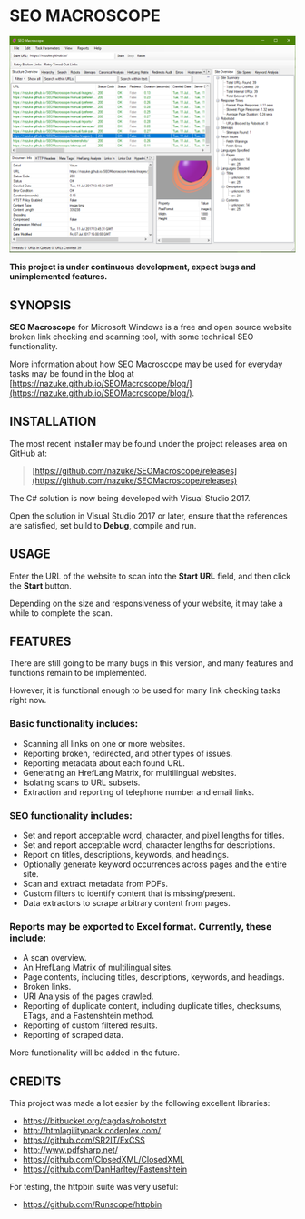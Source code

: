 # SEO MACROSCOPE

![SEO Macroscope application window](docs/media/screenshots/seo-macroscope-main-window-v1.5.png "SEO Macroscope application window")

**This project is under continuous development, expect bugs and unimplemented features.**

## SYNOPSIS

**SEO Macroscope** for Microsoft Windows is a free and open source website broken link checking and scanning tool, with some technical SEO functionality.

More information about how SEO Macroscope may be used for everyday tasks may be found in the blog at [https://nazuke.github.io/SEOMacroscope/blog/](https://nazuke.github.io/SEOMacroscope/blog/).

## INSTALLATION

The most recent installer may be found under the project releases area on GitHub at:

> [https://github.com/nazuke/SEOMacroscope/releases](https://github.com/nazuke/SEOMacroscope/releases)

The C# solution is now being developed with Visual Studio 2017.

Open the solution in Visual Studio 2017 or later, ensure that the references are satisfied, set build to **Debug**, compile and run.

## USAGE

Enter the URL of the website to scan into the **Start URL** field, and then click the **Start** button.

Depending on the size and responsiveness of your website, it may take a while to complete the scan.

## FEATURES

There are still going to be many bugs in this version, and many features and functions remain to be implemented.

However, it is functional enough to be used for many link checking tasks right now.

### Basic functionality includes:

* Scanning all links on one or more websites.
* Reporting broken, redirected, and other types of issues.
* Reporting metadata about each found URL.
* Generating an HrefLang Matrix, for multilingual websites.
* Isolating scans to URL subsets.
* Extraction and reporting of telephone number and email links.

### SEO functionality includes:

* Set and report acceptable word, character, and pixel lengths for titles.
* Set and report acceptable word, character lengths for descriptions.
* Report on titles, descriptions, keywords, and headings.
* Optionally generate keyword occurrences across pages and the entire site.
* Scan and extract metadata from PDFs.
* Custom filters to identify content that is missing/present.
* Data extractors to scrape arbitrary content from pages.

### Reports may be exported to Excel format. Currently, these include:

* A scan overview.
* An HrefLang Matrix of multilingual sites.
* Page contents, including titles, descriptions, keywords, and headings.
* Broken links.
* URI Analysis of the pages crawled.
* Reporting of duplicate content, including duplicate titles, checksums, ETags, and a Fastenshtein method.
* Reporting of custom filtered results.
* Reporting of scraped data.

More functionality will be added in the future.

## CREDITS

This project was made a lot easier by the following excellent libraries:

* https://bitbucket.org/cagdas/robotstxt
* http://htmlagilitypack.codeplex.com/
* https://github.com/SR2IT/ExCSS
* http://www.pdfsharp.net/
* https://github.com/ClosedXML/ClosedXML
* https://github.com/DanHarltey/Fastenshtein

For testing, the httpbin suite was very useful:

* https://github.com/Runscope/httpbin
